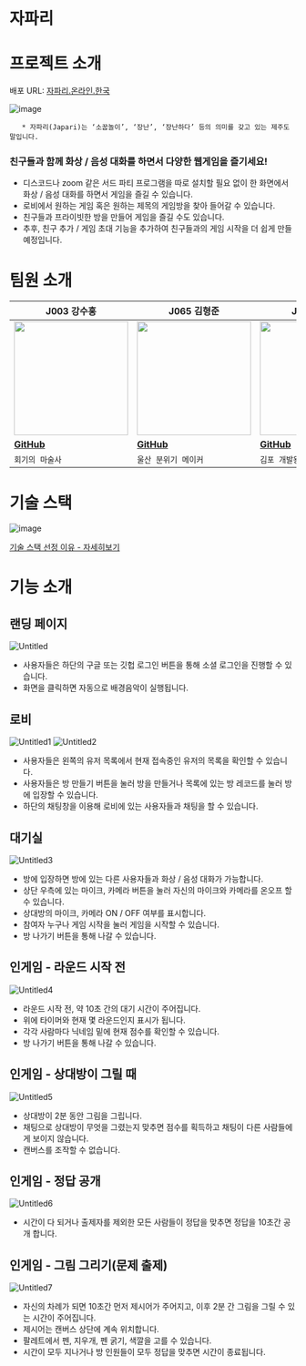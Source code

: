 # 자파리

# 프로젝트 소개

배포 URL: <a href="https://자파리.온라인.한국">자파리.온라인.한국</a>

![image](https://user-images.githubusercontent.com/86656921/205483722-9b8ecd8e-9823-4abc-a622-9b4d870c4413.png)

       * 자파리(Japari)는 ‘소꿉놀이’, ‘장난’, ‘장난하다’ 등의 의미를 갖고 있는 제주도 말입니다.

### 친구들과 함께 화상 / 음성 대화를 하면서 다양한 웹게임을 즐기세요!

- 디스코드나 zoom 같은 서드 파티 프로그램을 따로 설치할 필요 없이 한 화면에서 화상 / 음성 대화를 하면서 게임을 즐길 수 있습니다.
- 로비에서 원하는 게임 혹은 원하는 제목의 게임방을 찾아 들어갈 수 있습니다.
- 친구들과 프라이빗한 방을 만들어 게임을 즐길 수도 있습니다.
- 추후, 친구 추가 / 게임 초대 기능을 추가하여 친구들과의 게임 시작을 더 쉽게 만들 예정입니다.

# 팀원 소개

|**J003 강수홍**|**J065 김형준**|**J146 이승재**|**J203 최성호**|
|---|---|---|---|
|<img src="https://user-images.githubusercontent.com/86656921/205483807-8d946c15-c385-4e13-b45a-a89c62eee576.png" width="200" height="200"/>|<img src="https://user-images.githubusercontent.com/86656921/205483833-c6740164-cd6d-4a79-b291-530d30340cd2.png" width="200" height="200"/>|<img src="https://user-images.githubusercontent.com/86656921/205483841-b9bdb32d-bf75-4e3d-8c4b-36e43083b363.png" width="200" height="200"/>|<img src="https://user-images.githubusercontent.com/86656921/205483852-66d14892-aa70-4b17-b4bb-88af56efa232.png" width="200" height="200"/>|
|[**GitHub**](https://github.com/tnghd5761)|[**GitHub**](https://github.com/kimhyeongjun95)|[**GitHub**](https://github.com/seungjae94)|[**GitHub**](https://github.com/c99-coder)|
|`회기의 마술사`|`울산 분위기 메이커`|`김포 개발왕`|`신촌 배포왕`|

# 기술 스택

![image](https://user-images.githubusercontent.com/86656921/205483868-d9844547-dbce-48ae-9820-f8e2d3acc7e4.png)

[기술 스택 선정 이유 - 자세히보기](https://github.com/boostcampwm-2022/web36-Japari/wiki/%EA%B8%B0%EC%88%A0-%EC%84%A0%EC%A0%95-%EC%9D%B4%EC%9C%A0)

# 기능 소개

## 랜딩 페이지

![Untitled](https://user-images.githubusercontent.com/87958906/208001203-00571034-27ff-4c77-911e-b345ef0be2ba.png)

- 사용자들은 하단의 구글 또는 깃헙 로그인 버튼을 통해 소셜 로그인을 진행할 수 있습니다.
- 화면을 클릭하면 자동으로 배경음악이 실행됩니다.

## 로비

![Untitled1](https://user-images.githubusercontent.com/87958906/208001213-3a1223dc-d6ec-4876-a9c7-e60666afc87e.png)
![Untitled2](https://user-images.githubusercontent.com/87958906/208001217-6cf162e4-4127-481d-8d98-e0e3d47dd895.png)

- 사용자들은 왼쪽의 유저 목록에서 현재 접속중인 유저의 목록을 확인할 수 있습니다.
- 사용자들은 방 만들기 버튼을 눌러 방을 만들거나 목록에 있는 방 레코드를 눌러 방에 입장할 수 있습니다.
- 하단의 채팅창을 이용해 로비에 있는 사용자들과 채팅을 할 수 있습니다.

## 대기실

![Untitled3](https://user-images.githubusercontent.com/87958906/208001231-7f53b9ef-9d0a-4eb6-92bf-65ba7f51ee39.png)

- 방에 입장하면 방에 있는 다른 사용자들과 화상 / 음성 대화가 가능합니다.
- 상단 우측에 있는 마이크, 카메라 버튼을 눌러 자신의 마이크와 카메라를 온오프 할 수 있습니다.
- 상대방의 마이크, 카메라 ON / OFF 여부를 표시합니다.
- 참여자 누구나 게임 시작을 눌러 게임을 시작할 수 있습니다.
- 방 나가기 버튼을 통해 나갈 수 있습니다.

## 인게임 - 라운드 시작 전

![Untitled4](https://user-images.githubusercontent.com/87958906/208001244-7f947d06-bd3d-438a-80f9-9b589ea22961.png)

- 라운드 시작 전, 약 10초 간의 대기 시간이 주어집니다.
- 위에 타이머와 현재 몇 라운드인지 표시가 됩니다.
- 각각 사람마다 닉네임 밑에 현재 점수를 확인할 수 있습니다.
- 방 나가기 버튼을 통해 나갈 수 있습니다.

## 인게임 - 상대방이 그릴 때

![Untitled5](https://user-images.githubusercontent.com/87958906/208001253-e9911f1b-c108-42db-966b-fee85d45eb8d.png)

- 상대방이 2분 동안 그림을 그립니다.
- 채팅으로 상대방이 무엇을 그렸는지 맞추면 점수를 획득하고 채팅이 다른 사람들에게 보이지 않습니다.
- 캔버스를 조작할 수 없습니다.

## 인게임 - 정답 공개

![Untitled6](https://user-images.githubusercontent.com/87958906/208001260-b382eb9f-5c2a-4745-b47a-5bb168f889d1.png)

- 시간이 다 되거나 출제자를 제외한 모든 사람들이 정답을 맞추면 정답을 10초간 공개 합니다.

## 인게임 - 그림 그리기(문제 출제)

![Untitled7](https://user-images.githubusercontent.com/87958906/208001280-ca904244-2039-40ed-897a-9fab261072f7.png)

- 자신의 차례가 되면 10초간 먼저 제시어가 주어지고, 이후 2분 간 그림을 그릴 수 있는 시간이 주어집니다.
- 제시어는 캔버스 상단에 계속 위치합니다.
- 팔레트에서 펜, 지우개, 펜 굵기, 색깔을 고를 수 있습니다.
- 시간이 모두 지나거나 방 인원들이 모두 정답을 맞추면 시간이 종료됩니다.
